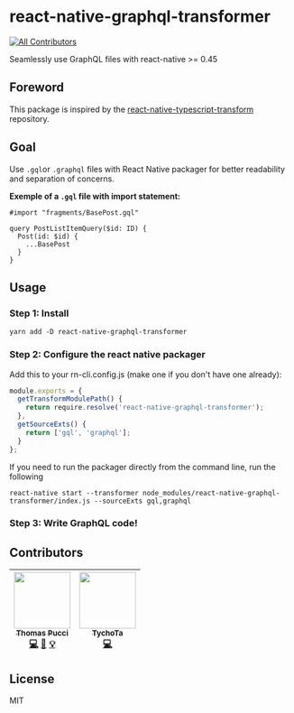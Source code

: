 # react-native-graphql-transformer

[![All Contributors](https://img.shields.io/badge/all_contributors-2-orange.svg?style=flat-square)](#contributors)

Seamlessly use GraphQL files with react-native >= 0.45

## Foreword

This package is inspired by the
[react-native-typescript-transform](https://github.com/ds300/react-native-typescript-transformer)
repository.

## Goal

Use `.gql`or `.graphql` files with React Native packager for better readability
and separation of concerns.

**Exemple of a `.gql` file with import statement:**

```gql
#import "fragments/BasePost.gql"

query PostListItemQuery($id: ID) {
  Post(id: $id) {
    ...BasePost
  }
}
```

## Usage

### Step 1: Install

    yarn add -D react-native-graphql-transformer

### Step 2: Configure the react native packager

Add this to your rn-cli.config.js (make one if you don't have one already):

```js
module.exports = {
  getTransformModulePath() {
    return require.resolve('react-native-graphql-transformer');
  },
  getSourceExts() {
    return ['gql', 'graphql'];
  }
};
```

If you need to run the packager directly from the command line, run the
following

    react-native start --transformer node_modules/react-native-graphql-transformer/index.js --sourceExts gql,graphql

### Step 3: Write GraphQL code!

## Contributors

<!-- ALL-CONTRIBUTORS-LIST:START - Do not remove or modify this section -->
<!-- prettier-ignore -->
| [<img src="https://avatars1.githubusercontent.com/u/16262904?v=4" width="100px;"/><br /><sub><b>Thomas Pucci</b></sub>](https://github.com/tpucci)<br />[💻](https://github.com/bamlab/react-native-graphql-transformer/commits?author=tpucci "Code") [📖](https://github.com/bamlab/react-native-graphql-transformer/commits?author=tpucci "Documentation") [💡](#example-tpucci "Examples") | [<img src="https://avatars2.githubusercontent.com/u/13785185?v=4" width="100px;"/><br /><sub><b>TychoTa</b></sub>](https://twitter.com/TychoTa)<br />[💻](https://github.com/bamlab/react-native-graphql-transformer/commits?author=tychota "Code") |
| :---: | :---: |
<!-- ALL-CONTRIBUTORS-LIST:END -->

## License

MIT
